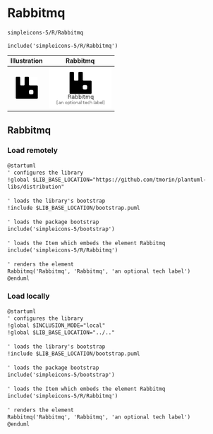 # Rabbitmq


```text
simpleicons-5/R/Rabbitmq
```

```text
include('simpleicons-5/R/Rabbitmq')
```



| Illustration | Rabbitmq |
| :---: | :---: |
| ![illustration for Illustration](../../simpleicons-5/R/Rabbitmq.png) | ![illustration for Rabbitmq](../../simpleicons-5/R/Rabbitmq.Local.png) |




## Rabbitmq

### Load remotely
```plantuml
@startuml
' configures the library
!global $LIB_BASE_LOCATION="https://github.com/tmorin/plantuml-libs/distribution"

' loads the library's bootstrap
!include $LIB_BASE_LOCATION/bootstrap.puml

' loads the package bootstrap
include('simpleicons-5/bootstrap')

' loads the Item which embeds the element Rabbitmq
include('simpleicons-5/R/Rabbitmq')

' renders the element
Rabbitmq('Rabbitmq', 'Rabbitmq', 'an optional tech label')
@enduml
```

### Load locally
```plantuml
@startuml
' configures the library
!global $INCLUSION_MODE="local"
!global $LIB_BASE_LOCATION="../.."

' loads the library's bootstrap
!include $LIB_BASE_LOCATION/bootstrap.puml

' loads the package bootstrap
include('simpleicons-5/bootstrap')

' loads the Item which embeds the element Rabbitmq
include('simpleicons-5/R/Rabbitmq')

' renders the element
Rabbitmq('Rabbitmq', 'Rabbitmq', 'an optional tech label')
@enduml
```

